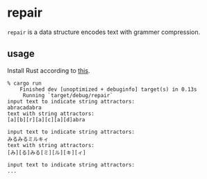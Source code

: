 # repair

`repair` is a data structure encodes text with grammer compression.

## usage

Install Rust according to [this](https://doc.rust-lang.org/book/2018-edition/ch01-01-installation.html).

```
% cargo run
    Finished dev [unoptimized + debuginfo] target(s) in 0.13s
     Running `target/debug/repair`
input text to indicate string attractors:
abracadabra
text with string attractors:
[a][b][r][a][c][a][d]abra

input text to indicate string attractors:
みるみるミルキィ
text with string attractors:
[み][る]みる[ミ][ル][キ][ィ]

input text to indicate string attractors:
...
```
